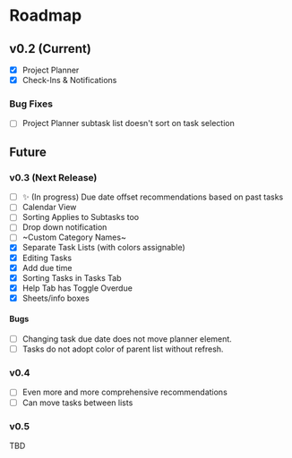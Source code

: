 # Roadmap

## v0.2 (Current)
- [x] Project Planner
- [x] Check-Ins & Notifications

### Bug Fixes
- [ ] Project Planner subtask list doesn't sort on task selection

## Future

### v0.3 (Next Release)
- [ ] ✨ (In progress) Due date offset recommendations based on past tasks
- [ ] Calendar View
- [ ] Sorting Applies to Subtasks too
- [ ] Drop down notification
- [ ] ~Custom Category Names~
- [x] Separate Task Lists (with colors assignable)
- [x] Editing Tasks
- [x] Add due time
- [x] Sorting Tasks in Tasks Tab
- [x] Help Tab has Toggle Overdue
- [x] Sheets/info boxes

#### Bugs
- [ ] Changing task due date does not move planner element.
- [ ] Tasks do not adopt color of parent list without refresh.

### v0.4
- [ ] Even more and more comprehensive recommendations
- [ ] Can move tasks between lists

### v0.5
TBD